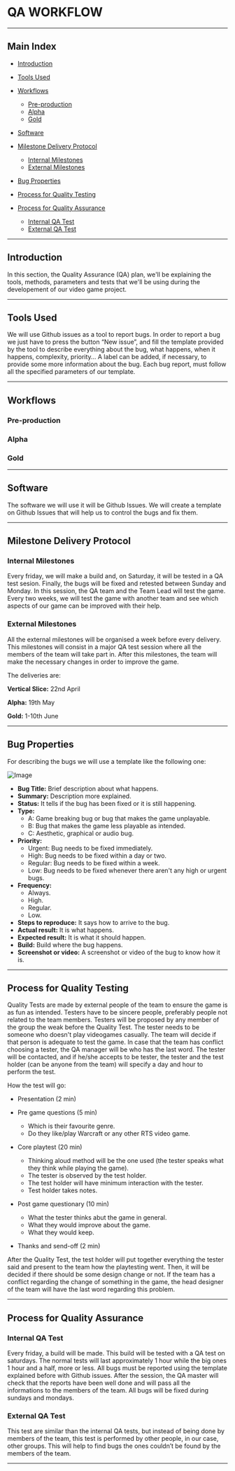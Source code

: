 # QA WORKFLOW


***


## Main Index

+ [Introduction](https://github.com/Needlesslord/BrainDeadStudios/blob/master/Docs/QAWorkflow.md#introduction)

+ [Tools Used](https://github.com/Needlesslord/BrainDeadStudios/blob/master/Docs/QAWorkflow.md#tools-used)

+ [Workflows](https://github.com/Needlesslord/BrainDeadStudios/blob/master/Docs/QAWorkflow.md#workflows)
  - [Pre-production](https://github.com/Needlesslord/BrainDeadStudios/blob/master/Docs/QAWorkflow.md#pre-production)
  - [Alpha](https://github.com/Needlesslord/BrainDeadStudios/blob/master/Docs/QAWorkflow.md#alpha)
  - [Gold](https://github.com/Needlesslord/BrainDeadStudios/blob/master/Docs/QAWorkflow.md#gold)
  
+ [Software](https://github.com/Needlesslord/BrainDeadStudios/blob/master/Docs/QAWorkflow.md#software)

+ [Milestone Delivery Protocol](https://github.com/Needlesslord/BrainDeadStudios/blob/master/Docs/QAWorkflow.md#milestone-delivery-protocolhttps://github.com/Needlesslord/BrainDeadStudios/blob/master/Docs/QAWorkflow.md#milestone-delivery-protocol)
  - [Internal Milestones](https://github.com/Needlesslord/BrainDeadStudios/blob/master/Docs/QAWorkflow.md#internal-milestones)
  - [External Milestones](https://github.com/Needlesslord/BrainDeadStudios/blob/master/Docs/QAWorkflow.md#external-milestones)
  
+ [Bug Properties](https://github.com/Needlesslord/BrainDeadStudios/blob/master/Docs/QAWorkflow.md#bug-properties)

+ [Process for Quality Testing](https://github.com/Needlesslord/BrainDeadStudios/blob/master/Docs/QAWorkflow.md#process-for-quality-testing)

+ [Process for Quality Assurance](https://github.com/Needlesslord/BrainDeadStudios/blob/master/Docs/QAWorkflow.md#process-for-quality-assurance)
  - [Internal QA Test](https://github.com/Needlesslord/BrainDeadStudios/blob/master/Docs/QAWorkflow.md#internal-qa-test)
  - [External QA Test](https://github.com/Needlesslord/BrainDeadStudios/blob/master/Docs/QAWorkflow.md#external-qa-test)


***


## Introduction


In this section, the Quality Assurance (QA) plan, we'll be explaining the tools, methods, parameters and tests that we'll be using during the developement of our video game project.


***


## Tools Used


We will use Github issues as a tool to report bugs. In order to report a bug we just have to press the button “New issue”, and fill the template provided by the tool to describe everything about the bug, what happens, when it happens, complexity, priority… A label can be added, if necessary, to provide some more information about the bug. Each bug report, must follow all the specified parameters of our template.


***


## Workflows 


### Pre-production


### Alpha


### Gold


***


## Software


The software we will use it will be Github Issues. We will create a template on Github Issues that will help us to control the bugs and fix them.


***


## Milestone Delivery Protocol


### Internal Milestones


Every friday, we will make a build and, on Saturday, it will be tested in a QA test sesion. Finally, the bugs will be fixed and retested between Sunday and Monday. In this session, the QA team and the Team Lead will test the game. Every two weeks, we will test the game with another team and see which aspects of our game can be improved with their help.


### External Milestones


All the external milestones will be organised a week before every delivery. This milestones will consist in a major QA test session where all the members of the team will take part in. After this milestones, the team will make the necessary changes in order to improve the game.

The deliveries are:

**Vertical Slice:** 22nd April

**Alpha:** 19th May

**Gold:** 1-10th June


***


## Bug Properties


For describing the bugs we will use a template like the following one:

![Image](Photos_Wiki/Github_Issues_Template.jpg)

+ **Bug Title:** Brief description about what happens.
+ **Summary:** Description more explained.
+ **Status:** It tells if the bug has been fixed or it is still happening.
+ **Type:**
  - A: Game breaking bug or bug that makes the game unplayable.
  - B: Bug that makes the game less playable as intended.
  - C: Aesthetic, graphical or audio bug.
+ **Priority:**
  - Urgent: Bug needs to be fixed immediately.
  - High: Bug needs to be fixed within a day or two. 
  - Regular: Bug needs to be fixed within a week.
  - Low: Bug needs to be fixed whenever there aren't any high or urgent bugs.
+ **Frequency:**
  - Always.
  - High.
  - Regular.
  - Low.
+ **Steps to reproduce:** It says how to arrive to the bug.
+ **Actual result:** It is what happens.
+ **Expected result:** It is what it should happen.
+ **Build:** Build where the bug happens.
+ **Screenshot or video:** A screenshot or video of the bug to know how it is.

***


## Process for Quality Testing

Quality Tests are made by external people of the team to ensure the game is as fun as intended. Testers have to be sincere people, preferably people not related to the team members. Testers will be proposed by any member of the group the weak before the Quality Test. The tester needs to be someone who doesn't play videogames casually. The team will decide if that person is adequate to test the game. In case that the team has conflict choosing a tester, the QA manager will be who has the last word. The tester will be contacted, and if he/she accepts to be tester, the tester and the test holder (can be anyone from the team) will specify a day and hour to perform the test.

How the test will go:
+ Presentation (2 min)

+ Pre game questions (5 min)
  - Which is their favourite genre.
  - Do they like/play Warcraft or any other RTS video game.
  
+ Core playtest (20 min)
  - Thinking aloud method will be the one used (the tester speaks what they think while playing the game).
  - The tester is observed by the test holder.
  - The test holder will have minimum interaction with the tester.
  - Test holder takes notes.
  
+ Post game questionary (10 min)
  - What the tester thinks abut the game in general.
  - What they would improve about the game.
  - What they would keep.
  
+ Thanks and send-off (2 min)

After the Quality Test, the test holder will put together everything the tester said and present to the team how the playtesting went. Then, it will be decided if there should be some design change or not. If the team has a conflict regarding the change of something in the game, the head designer of the team will have the last word regarding this problem.

***


## Process for Quality Assurance


### Internal QA Test


Every friday, a build will be made. This build will be tested with a QA test on saturdays. The normal tests will last approximately 1 hour while the big ones 1 hour and a half, more or less. All bugs must be reported using the template explained before with Github issues. After the session, the QA master will check that the reports have been well done and will pass all the informations to the members of the team. All bugs will be fixed during sundays and mondays.


### External QA Test


This test are similar than the internal QA tests, but instead of being done by members of the team, this test is performed by other people, in our case, other groups. This will help to find bugs the ones couldn’t be found by the members of the team.


***







